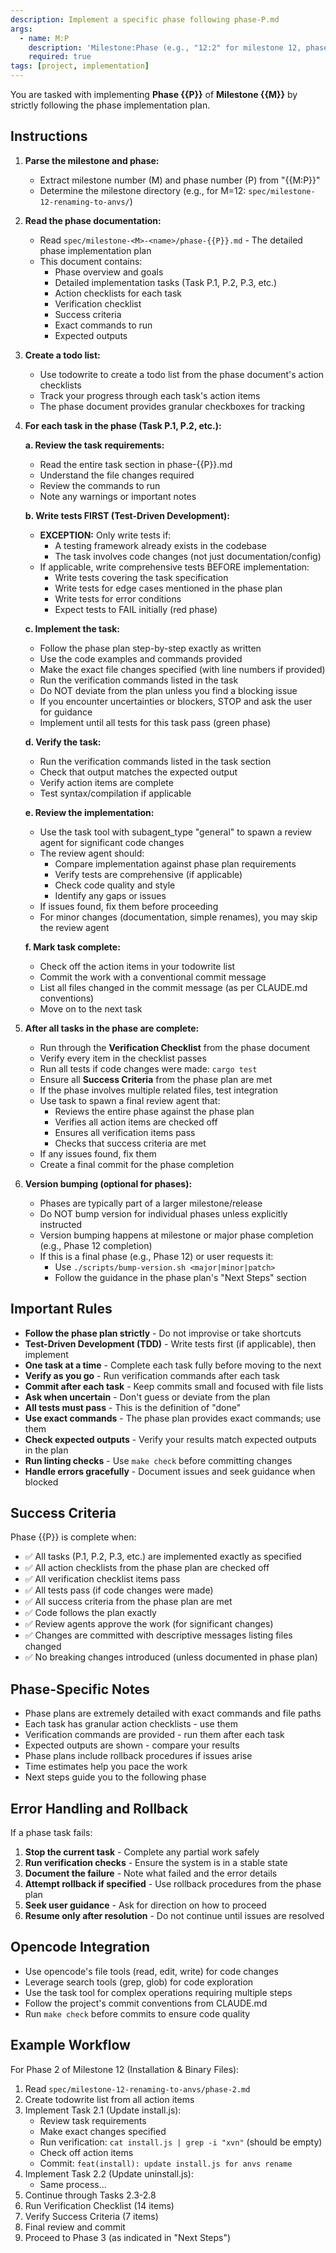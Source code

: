 ```yaml
---
description: Implement a specific phase following phase-P.md
args:
  - name: M:P
    description: 'Milestone:Phase (e.g., "12:2" for milestone 12, phase 2)'
    required: true
tags: [project, implementation]
---
```


You are tasked with implementing **Phase {{P}}** of **Milestone {{M}}** by strictly following the phase implementation plan.

## Instructions

1. **Parse the milestone and phase:**
   - Extract milestone number (M) and phase number (P) from "{{M:P}}"
   - Determine the milestone directory (e.g., for M=12: `spec/milestone-12-renaming-to-anvs/`)

2. **Read the phase documentation:**
   - Read `spec/milestone-<M>-<name>/phase-{{P}}.md` - The detailed phase implementation plan
   - This document contains:
     - Phase overview and goals
     - Detailed implementation tasks (Task P.1, P.2, P.3, etc.)
     - Action checklists for each task
     - Verification checklist
     - Success criteria
     - Exact commands to run
     - Expected outputs

3. **Create a todo list:**
    - Use todowrite to create a todo list from the phase document's action checklists
   - Track your progress through each task's action items
   - The phase document provides granular checkboxes for tracking

4. **For each task in the phase (Task P.1, P.2, etc.):**

   **a. Review the task requirements:**
   - Read the entire task section in phase-{{P}}.md
   - Understand the file changes required
   - Review the commands to run
   - Note any warnings or important notes

   **b. Write tests FIRST (Test-Driven Development):**
   - **EXCEPTION:** Only write tests if:
     - A testing framework already exists in the codebase
     - The task involves code changes (not just documentation/config)
   - If applicable, write comprehensive tests BEFORE implementation:
     - Write tests covering the task specification
     - Write tests for edge cases mentioned in the phase plan
     - Write tests for error conditions
     - Expect tests to FAIL initially (red phase)

   **c. Implement the task:**
   - Follow the phase plan step-by-step exactly as written
   - Use the code examples and commands provided
   - Make the exact file changes specified (with line numbers if provided)
   - Run the verification commands listed in the task
   - Do NOT deviate from the plan unless you find a blocking issue
   - If you encounter uncertainties or blockers, STOP and ask the user for guidance
   - Implement until all tests for this task pass (green phase)

   **d. Verify the task:**
   - Run the verification commands listed in the task section
   - Check that output matches the expected output
   - Verify action items are complete
   - Test syntax/compilation if applicable

   **e. Review the implementation:**
    - Use the task tool with subagent_type "general" to spawn a review agent for significant code changes
   - The review agent should:
     - Compare implementation against phase plan requirements
     - Verify tests are comprehensive (if applicable)
     - Check code quality and style
     - Identify any gaps or issues
   - If issues found, fix them before proceeding
   - For minor changes (documentation, simple renames), you may skip the review agent

   **f. Mark task complete:**
    - Check off the action items in your todowrite list
   - Commit the work with a conventional commit message
   - List all files changed in the commit message (as per CLAUDE.md conventions)
   - Move on to the next task

5. **After all tasks in the phase are complete:**
   - Run through the **Verification Checklist** from the phase document
   - Verify every item in the checklist passes
   - Run all tests if code changes were made: `cargo test`
   - Ensure all **Success Criteria** from the phase plan are met
   - If the phase involves multiple related files, test integration
   - Use task to spawn a final review agent that:
     - Reviews the entire phase against the phase plan
     - Verifies all action items are checked off
     - Ensures all verification items pass
     - Checks that success criteria are met
   - If any issues found, fix them
   - Create a final commit for the phase completion

6. **Version bumping (optional for phases):**
   - Phases are typically part of a larger milestone/release
   - Do NOT bump version for individual phases unless explicitly instructed
   - Version bumping happens at milestone or major phase completion (e.g., Phase 12 completion)
   - If this is a final phase (e.g., Phase 12) or user requests it:
     - Use `./scripts/bump-version.sh <major|minor|patch>`
     - Follow the guidance in the phase plan's "Next Steps" section

## Important Rules

- **Follow the phase plan strictly** - Do not improvise or take shortcuts
- **Test-Driven Development (TDD)** - Write tests first (if applicable), then implement
- **One task at a time** - Complete each task fully before moving to the next
- **Verify as you go** - Run verification commands after each task
- **Commit after each task** - Keep commits small and focused with file lists
- **Ask when uncertain** - Don't guess or deviate from the plan
- **All tests must pass** - This is the definition of "done"
- **Use exact commands** - The phase plan provides exact commands; use them
- **Check expected outputs** - Verify your results match expected outputs in the plan
- **Run linting checks** - Use `make check` before committing changes
- **Handle errors gracefully** - Document issues and seek guidance when blocked

## Success Criteria

Phase {{P}} is complete when:

- ✅ All tasks (P.1, P.2, P.3, etc.) are implemented exactly as specified
- ✅ All action checklists from the phase plan are checked off
- ✅ All verification checklist items pass
- ✅ All tests pass (if code changes were made)
- ✅ All success criteria from the phase plan are met
- ✅ Code follows the plan exactly
- ✅ Review agents approve the work (for significant changes)
- ✅ Changes are committed with descriptive messages listing files changed
- ✅ No breaking changes introduced (unless documented in phase plan)

## Phase-Specific Notes

- Phase plans are extremely detailed with exact commands and file paths
- Each task has granular action checklists - use them
- Verification commands are provided - run them after each task
- Expected outputs are shown - compare your results
- Phase plans include rollback procedures if issues arise
- Time estimates help you pace the work
- Next steps guide you to the following phase

## Error Handling and Rollback

If a phase task fails:

1. **Stop the current task** - Complete any partial work safely
2. **Run verification checks** - Ensure the system is in a stable state
3. **Document the failure** - Note what failed and the error details
4. **Attempt rollback if specified** - Use rollback procedures from the phase plan
5. **Seek user guidance** - Ask for direction on how to proceed
6. **Resume only after resolution** - Do not continue until issues are resolved

## Opencode Integration

- Use opencode's file tools (read, edit, write) for code changes
- Leverage search tools (grep, glob) for code exploration
- Use the task tool for complex operations requiring multiple steps
- Follow the project's commit conventions from CLAUDE.md
- Run `make check` before commits to ensure code quality

## Example Workflow

For Phase 2 of Milestone 12 (Installation & Binary Files):

1. Read `spec/milestone-12-renaming-to-anvs/phase-2.md`
2. Create todowrite list from all action items
3. Implement Task 2.1 (Update install.js):
   - Review task requirements
   - Make exact changes specified
   - Run verification: `cat install.js | grep -i "xvn"` (should be empty)
   - Check off action items
   - Commit: `feat(install): update install.js for anvs rename`
4. Implement Task 2.2 (Update uninstall.js):
   - Same process...
5. Continue through Tasks 2.3-2.8
6. Run Verification Checklist (14 items)
7. Verify Success Criteria (7 items)
8. Final review and commit
9. Proceed to Phase 3 (as indicated in "Next Steps")